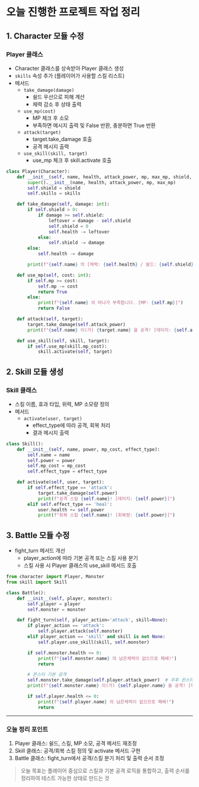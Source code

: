 # 오늘 진행한 프로젝트 작업 정리 

## 1. Character 모듈 수정
### Player 클래스
- Character 클래스를 상속받아 Player 클래스 생성
- `skills` 속성 추가 (플레이어가 사용할 스킬 리스트)
- 메서드
  - `take_damage(damage)`
    - 쉴드 우선으로 피해 계산
    - 체력 감소 후 상태 출력
  - `use_mp(cost)`
    - MP 체크 후 소모
    - 부족하면 메시지 출력 및 False 반환, 충분하면 True 반환
  - `attack(target)`
    - target.take_damage 호출
    - 공격 메시지 출력
  - `use_skill(skill, target)`
    - use_mp 체크 후 skill.activate 호출

```python
class Player(Character):
    def __init__(self, name, health, attack_power, mp, max_mp, shield, skills=None):
        super().__init__(name, health, attack_power, mp, max_mp)
        self.shield = shield
        self.skills = skills

    def take_damage(self, damage: int):
        if self.shield > 0:
            if damage >= self.shield:
                leftover = damage - self.shield
                self.shield = 0
                self.health -= leftover
            else:
                self.shield -= damage
        else:
            self.health -= damage

        print(f"{self.name} 의 [체력: {self.health} / 쉴드: {self.shield}]")

    def use_mp(self, cost: int):
        if self.mp >= cost:
            self.mp -= cost
            return True
        else:
            print(f"{self.name} 의 마나가 부족합니다. [MP: {self.mp}]")
            return False

    def attack(self, target):
        target.take_damage(self.attack_power)
        print(f"{self.name} 이(가) {target.name} 을 공격! [데미지: {self.attack_power}]")

    def use_skill(self, skill, target):
        if self.use_mp(skill.mp_cost):
            skill.activate(self, target)
```

## 2. Skill 모듈 생성
### Skill 클래스
- 스킬 이름, 효과 타입, 위력, MP 소모량 정의
- 메서드
  - `activate(user, target)`
    - effect_type에 따라 공격, 회복 처리
    - 결과 메시지 출력

```python
class Skill():
    def __init__(self, name, power, mp_cost, effect_type):
        self.name = name
        self.power = power
        self.mp_cost = mp_cost
        self.effect_type = effect_type

    def activate(self, user, target):
        if self.effect_type == 'attack':
            target.take_damage(self.power)
            print(f"공격 스킬 {self.name}! [데미지: {self.power}]")
        elif self.effect_type == 'heal':
            user.health += self.power
            print(f"회복 스킬 {self.name}! [회복량: {self.power}]")
```

## 3. Battle 모듈 수정
- fight_turn 메서드 개선
  - player_action에 따라 기본 공격 또는 스킬 사용 분기
  - 스킬 사용 시 Player 클래스의 use_skill 메서드 호출

```python
from character import Player, Monster
from skill import Skill

class Battle():
    def __init__(self, player, monster):
        self.player = player
        self.monster = monster

    def fight_turn(self, player_action='attack', skill=None):
        if player_action == 'attack':
            self.player.attack(self.monster)
        elif player_action == 'skill' and skill is not None:
            self.player.use_skill(skill, self.monster)

        if self.monster.health <= 0:
            print(f"{self.monster.name} 의 남은체력이 없으므로 패배!")
            return

        # 몬스터 기본 공격
        self.monster.take_damage(self.player.attack_power)  # 추후 몬스터 attack 메서드로 교체 가능
        print(f"{self.monster.name} 이(가) {self.player.name} 을 공격! [데미지: {self.player.attack_power}]")

        if self.player.health <= 0:
            print(f"{self.player.name} 의 남은체력이 없으므로 패배!")
            return
```

---

### 오늘 정리 포인트
1. Player 클래스: 쉴드, 스킬, MP 소모, 공격 메서드 재조정
2. Skill 클래스: 공격/회복 스킬 정의 및 activate 메서드 구현
3. Battle 클래스: fight_turn에서 공격/스킬 분기 처리 및 출력 순서 조정

> 오늘 목표는 플레이어 중심으로 스킬과 기본 공격 로직을 통합하고, 출력 순서를 정리하여 테스트 가능한 상태로 만드는 것


